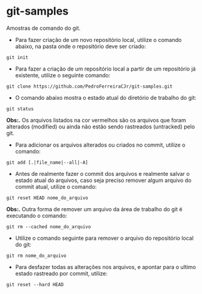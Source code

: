 # git-samples
  Amostras de comando do git.

- Para fazer criação de um novo repositório local, utilize o comando abaixo, na pasta onde o repositório deve ser criado:
```
git init
```

- Para fazer a criação de um repositório local a partir de um repositório já existente, utilize o seguinte comando:
```
git clone https://github.com/PedroFerreiraCJr/git-samples.git
```

- O comando abaixo mostra o estado atual do diretório de trabalho do git:
```
git status
```
**Obs:.** Os arquivos listados na cor vermelhos são os arquivos que foram alterados (modified) ou ainda não estão sendo rastreados (untracked) pelo git.

- Para adicionar os arquivos alterados ou criados no commit, utilize o comando:
```
git add [.|file_name|--all|-A]
```

- Antes de realmente fazer o commit dos arquivos e realmente salvar o estado atual do arquivos, caso seja preciso remover algum arquivo do commit atual, utilize o comando:
```
git reset HEAD nome_do_arquivo
```

**Obs:.** Outra forma de remover um arquivo da área de trabalho do git é executando o comando:
```
git rm --cached nome_do_arquivo
```

- Utilize o comando seguinte para remover o arquivo do repositório local do git:
```
git rm nome_do_arquivo
```

- Para desfazer todas as alterações nos arquivos, e apontar para o ultimo estado rastreado por commit, utilize:
```
git reset --hard HEAD
```

















